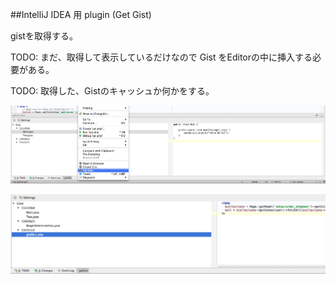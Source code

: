 ##IntelliJ IDEA 用 plugin (Get Gist)

gistを取得する。

TODO: まだ、取得して表示しているだけなので Gist をEditorの中に挿入する必要がある。

TODO: 取得した、Gistのキャッシュか何かをする。

![Demo](/screenshot.png)

![Demo](/screenshot2.png)
